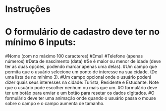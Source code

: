 # Instruções

# O formulário de cadastro deve ter no mínimo 6 inputs:
#Nome (com no máximo 100 caracteres)
#Email 
#Telefone (apenas números)
#Data de nascimento (data)
#Se é maior ou menor de idade (deve ter as duas opções, podendo marcar apenas uma delas).
#Um campo que permita que o usuário selecione um ponto de interesse na sua cidade. (De uma lista de no mínimo 3).
#Um campo opcional onde o usuário poderá dizer quais seus interesses na cidade: Turista, Residente e Estudante. Note que o usuário pode escolher nenhum ou mais que um.
#O formulário deve ter um botão para enviar e um botão para resetar os dados digitados.
#O formulário deve ter uma animação onde quando o usuário passa o mouse sobre o campo e o campo aumenta de tamanho. 
